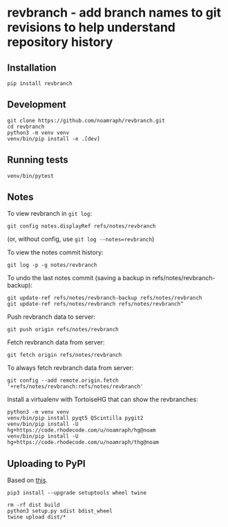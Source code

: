 # revbranch - add branch names to git revisions to help understand repository history

## Installation

```
pip install revbranch
```

## Development

```
git clone https://github.com/noamraph/revbranch.git
cd revbranch
python3 -m venv venv
venv/bin/pip install -e .[dev]
```


## Running tests

```
venv/bin/pytest
```

## Notes

To view revbranch in `git log`:

```
git config notes.displayRef refs/notes/revbranch
```

(or, without config, use `git log --notes=revbranch`)

To view the notes commit history:

```
git log -p -g notes/revbranch
```

To undo the last notes commit (saving a backup in refs/notes/revbranch-backup):

```
git update-ref refs/notes/revbranch-backup refs/notes/revbranch
git update-ref refs/notes/revbranch refs/notes/revbranch^
```

Push revbranch data to server:

```
git push origin refs/notes/revbranch
```

Fetch revbranch data from server:

```
git fetch origin refs/notes/revbranch
```

To always fetch revbranch data from server:

```
git config --add remote.origin.fetch '+refs/notes/revbranch:refs/notes/revbranch'
```

Install a virtualenv with TortoiseHG that can show the revbranches:

```
python3 -m venv venv
venv/bin/pip install pyqt5 QScintilla pygit2
venv/bin/pip install -U hg+https://code.rhodecode.com/u/noamraph/hg@noam
venv/bin/pip install -U hg+https://code.rhodecode.com/u/noamraph/thg@noam
```


## Uploading to PyPI

Based on [this](https://setuptools.readthedocs.io/en/latest/setuptools.html#distributing-a-setuptools-based-project).

```
pip3 install --upgrade setuptools wheel twine

rm -rf dist build
python3 setup.py sdist bdist_wheel
twine upload dist/*
```